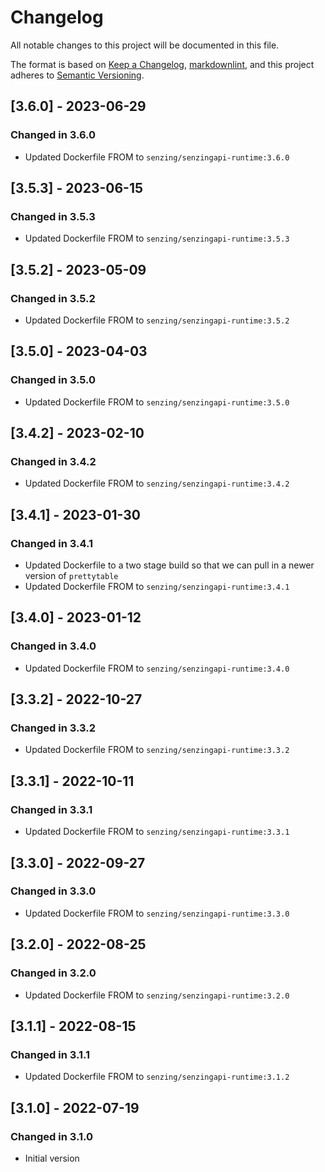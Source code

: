 # Changelog

All notable changes to this project will be documented in this file.

The format is based on [Keep a Changelog](https://keepachangelog.com/en/1.0.0/),
[markdownlint](https://dlaa.me/markdownlint/),
and this project adheres to [Semantic Versioning](https://semver.org/spec/v2.0.0.html).

## [3.6.0] - 2023-06-29

### Changed in 3.6.0

 - Updated Dockerfile FROM to `senzing/senzingapi-runtime:3.6.0`

## [3.5.3] - 2023-06-15

### Changed in 3.5.3

 - Updated Dockerfile FROM to `senzing/senzingapi-runtime:3.5.3`

## [3.5.2] - 2023-05-09

### Changed in 3.5.2

 - Updated Dockerfile FROM to `senzing/senzingapi-runtime:3.5.2`

## [3.5.0] - 2023-04-03

### Changed in 3.5.0

 - Updated Dockerfile FROM to `senzing/senzingapi-runtime:3.5.0`

## [3.4.2] - 2023-02-10

### Changed in 3.4.2

 - Updated Dockerfile FROM to `senzing/senzingapi-runtime:3.4.2`

## [3.4.1] - 2023-01-30

### Changed in 3.4.1

 - Updated Dockerfile to a two stage build so that we can pull in a newer version of `prettytable`
 - Updated Dockerfile FROM to `senzing/senzingapi-runtime:3.4.1`

## [3.4.0] - 2023-01-12

### Changed in 3.4.0

 - Updated Dockerfile FROM to `senzing/senzingapi-runtime:3.4.0`

## [3.3.2] - 2022-10-27

### Changed in 3.3.2

 - Updated Dockerfile FROM to `senzing/senzingapi-runtime:3.3.2`

## [3.3.1] - 2022-10-11

### Changed in 3.3.1

 - Updated Dockerfile FROM to `senzing/senzingapi-runtime:3.3.1`

## [3.3.0] - 2022-09-27

### Changed in 3.3.0

 - Updated Dockerfile FROM to `senzing/senzingapi-runtime:3.3.0`

## [3.2.0] - 2022-08-25

### Changed in 3.2.0

 - Updated Dockerfile FROM to `senzing/senzingapi-runtime:3.2.0`

## [3.1.1] - 2022-08-15

### Changed in 3.1.1

 - Updated Dockerfile FROM to `senzing/senzingapi-runtime:3.1.2`

## [3.1.0] - 2022-07-19

### Changed in 3.1.0

- Initial version

